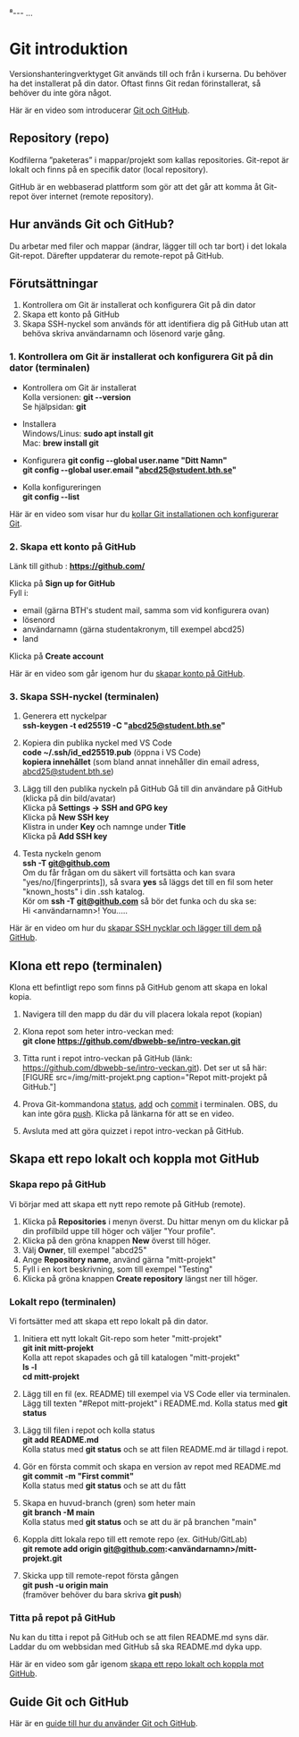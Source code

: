 ⁸---
...

# Git introduktion

Versionshanteringverktyget Git används till och från i kurserna. Du behöver ha det installerat på din dator. Oftast finns Git redan förinstallerat, så behöver du inte göra något.

Här är en video som introducerar [Git och GitHub](https://youtu.be/sZLuL0Gy3_s).

## Repository (repo)

Kodfilerna ”paketeras” i mappar/projekt som kallas repositories.
Git-repot är lokalt och finns på en specifik dator (local repository).

GitHub är en webbaserad plattform som gör att det går att komma åt Git-repot över internet (remote repository).

## Hur används Git och GitHub?

Du arbetar med filer och mappar (ändrar, lägger till och tar bort) i det lokala Git-repot. Därefter uppdaterar du remote-repot på GitHub.

## Förutsättningar

1. Kontrollera om Git är installerat och konfigurera Git på din dator
2. Skapa ett konto på GitHub
3. Skapa SSH-nyckel som används för att identifiera dig på GitHub utan att behöva skriva användarnamn och lösenord varje gång.

### 1. Kontrollera om Git är installerat och konfigurera Git på din dator (terminalen)

- Kontrollera om Git är installerat  
Kolla versionen: **git \-\-version**  
Se hjälpsidan: **git**

- Installera  
Windows/Linus: **sudo apt install git**  
Mac: **brew install git**

- Konfigurera
**git config \-\-global user.name "Ditt Namn"**  
**git config \-\-global user.email "<abcd25@student.bth.se>"**

- Kolla konfigureringen  
**git config \-\-list**  

Här är en video som visar hur du [kollar Git installationen och konfigurerar Git](https://youtu.be/5oFjvDjhgDU).

### 2. Skapa ett konto på GitHub

Länk till github : **<https://github.com/>**

Klicka på **Sign up for GitHub**  
Fyll i:  

- email (gärna BTH's student mail, samma som vid konfigurera ovan)
- lösenord  
- användarnamn (gärna studentakronym, till exempel abcd25)  
- land  

Klicka på **Create account**

Här är en video som går igenom hur du [skapar konto på GitHub](https://youtu.be/MD2Sknqj-RA).

### 3. Skapa SSH-nyckel (terminalen)

1. Generera ett nyckelpar  
**ssh-keygen -t ed25519 -C "<abcd25@student.bth.se>"**

2. Kopiera din publika nyckel med VS Code  
**code ~/.ssh/id_ed25519.pub** (öppna i VS Code)  
**kopiera innehållet** (som bland annat innehåller din email adress, <abcd25@student.bth.se>)

3. Lägg till den publika nyckeln på GitHub
Gå till din användare på GitHub (klicka på din bild/avatar)  
Klicka på **Settings -> SSH and GPG key**  
Klicka på **New SSH key**  
Klistra in under **Key** och namnge under **Title**  
Klicka på **Add SSH key**  

4. Testa nyckeln genom  
**ssh -T <git@github.com>**  
Om du får frågan om du säkert vill fortsätta och kan svara "yes/no/[fingerprints]), så svara **yes** så läggs det till en fil som heter "known_hosts" i din .ssh katalog.  
Kör om **ssh -T <git@github.com>** så bör det funka och du ska se:  
Hi <användarnamn>! You.....  

Här är en video om hur du [skapar SSH nycklar och lägger till dem på GitHub](https://youtu.be/nNVa0xGc9h0).

## Klona ett repo (terminalen)

Klona ett befintligt repo som finns på GitHub genom att skapa en lokal kopia.

1. Navigera till den mapp du där du vill placera lokala repot (kopian)

1. Klona repot som heter intro-veckan med:  
**git clone <https://github.com/dbwebb-se/intro-veckan.git>**  

1. Titta runt i repot intro-veckan på GitHub (länk: <https://github.com/dbwebb-se/intro-veckan.git>). Det ser ut så här:  
[FIGURE src=/img/mitt-projekt.png caption="Repot mitt-projekt på GitHub."]
1. Prova Git-kommandona [status](https://youtu.be/nVZMcg6J5Zw), [add](https://youtu.be/uYmVWYd4jFk) och [commit](https://youtu.be/CPes0GyKls8) i terminalen. OBS, du kan inte göra [push](https://youtu.be/96ob-H4mXwI). Klicka på länkarna för att se en video.

1. Avsluta med att göra quizzet i repot intro-veckan på GitHub.

## Skapa ett repo lokalt och koppla mot GitHub

### Skapa repo på GitHub

Vi börjar med att skapa ett nytt repo remote på GitHub (remote).

1. Klicka på **Repositories** i menyn överst. Du hittar menyn om du klickar på din profilbild uppe till höger och väljer "Your profile".
2. Klicka på den gröna knappen **New** överst till höger.
3. Välj **Owner**, till exempel "abcd25"
4. Ange **Repository name**, använd gärna "mitt-projekt"
5. Fyll i en kort beskrivning, som till exempel "Testing"
6. Klicka på gröna knappen **Create repository** längst ner till höger.

### Lokalt repo (terminalen)

Vi fortsätter med att skapa ett repo lokalt på din dator.

1. Initiera ett nytt lokalt Git-repo som heter "mitt-projekt"  
**git init mitt-projekt**  
Kolla att repot skapades och gå till katalogen "mitt-projekt"  
**ls -l**  
**cd mitt-projekt**

2. Lägg till en fil (ex. README) till exempel via VS Code eller via terminalen. Lägg till texten "#Repot mitt-projekt" i README.md.
   Kolla status med **git status**

3. Lägg till filen i repot och kolla status  
**git add README.md**  
Kolla status med **git status** och se att filen README.md är tillagd i repot.

4. Gör en första commit och skapa en version av repot med README.md  
**git commit -m "First commit"**  
Kolla status med **git status** och se att du fått

5. Skapa en huvud-branch (gren) som heter main  
**git branch -M main**  
Kolla status med **git status** och se att du är på branchen "main"

6. Koppla ditt lokala repo till ett remote repo (ex. GitHub/GitLab)  
**git remote add origin <git@github.com>:<användarnamn>/mitt-projekt.git**

7. Skicka upp till remote-repot första gången  
**git push -u origin main**  
(framöver behöver du bara skriva **git push**)

### Titta på repot på GitHub

Nu kan du titta i repot på GitHub och se att filen README.md syns där. Laddar du om webbsidan med GitHub så ska README.md dyka upp.

Här är en video som går igenom [skapa ett repo lokalt och koppla mot GitHub](https://youtu.be/e0zo13dBg4E).

## Guide Git och GitHub

Här är en [guide till hur du använder Git och GitHub](https://dbwebb.se/guide/git/vad-ar-git).
